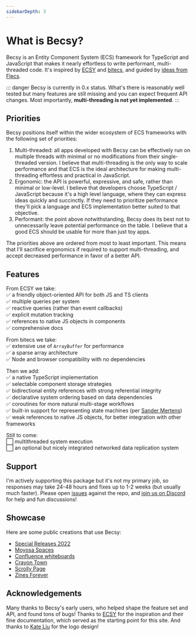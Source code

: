 ```yaml
---
sidebarDepth: 3
---
```


# What is Becsy?

Becsy is an Entity Component System (ECS) framework for TypeScript and JavaScript that makes it nearly effortless to write performant, multi-threaded code.  It's inspired by [ECSY](https://github.com/ecsyjs/ecsy) and [bitecs](https://github.com/NateTheGreatt/bitECS), and guided by [ideas from Flecs](https://ajmmertens.medium.com/why-vanilla-ecs-is-not-enough-d7ed4e3bebe5).


::: danger
Becsy is currently in 0.x status.  What's there is reasonably well tested but many features are still missing and you can expect frequent API changes.  Most importantly, **multi-threading is not yet implemented**.
:::

## Priorities

Becsy positions itself within the wider ecosystem of ECS frameworks with the following set of priorities:
1. Multi-threaded: all apps developed with Becsy can be effectively run on multiple threads with minimal or no modifications from their single-threaded version.  I believe that multi-threading is the only way to scale performance and that ECS is the ideal architecture for making multi-threading effortless and practical in JavaScript.
2. Ergonomic: the API is powerful, expressive, and safe, rather than minimal or low-level.  I believe that developers choose TypeScript / JavaScript because it's a high level language, where they can express ideas quickly and succinctly.  If they need to prioritize performance they'll pick a language and ECS implementation better suited to that objective.
3. Performant: the point above notwithstanding, Becsy does its best not to unnecessarily leave potential performance on the table.  I believe that a good ECS should be usable for more than just toy apps.

The priorities above are ordered from most to least important.  This means that I'll sacrifice ergonomics if required to support multi-threading, and accept decreased performance in favor of a better API.

## Features

From ECSY we take:<br>
:white_check_mark: a friendly object-oriented API for both JS and TS clients<br>
:white_check_mark: multiple queries per system<br>
:white_check_mark: reactive queries (rather than event callbacks)<br>
:white_check_mark: explicit mutation tracking<br>
:white_check_mark: references to native JS objects in components<br>
:white_check_mark: comprehensive docs<br>

From bitecs we take:<br>
:white_check_mark: extensive use of `ArrayBuffer` for performance<br>
:white_check_mark: a sparse array architecture<br>
:white_check_mark: Node and browser compatibility with no dependencies<br>

Then we add:<br>
:white_check_mark: a native TypeScript implementation<br>
:white_check_mark: selectable component storage strategies<br>
:white_check_mark: bidirectional entity references with strong referential integrity<br>
:white_check_mark: declarative system ordering based on data dependencies<br>
:white_check_mark: coroutines for more natural multi-stage workflows<br>
:white_check_mark: built-in support for representing state machines (per [Sander Mertens](https://ajmmertens.medium.com/why-storing-state-machines-in-ecs-is-a-bad-idea-742de7a18e59))<br>
:white_check_mark: weak references to native JS objects, for better integration with other frameworks<br>

Still to come:<br>
:white_large_square: multithreaded system execution<br>
:white_large_square: an optional but nicely integrated networked data replication system<br>

## Support

I'm actively supporting this package but it's not my primary job, so responses may take 24-48 hours and fixes up to 1-2 weeks (but usually much faster). Please open [issues](https://github.com/lastolivegames/becsy/issues) against the repo, and [join us on Discord](https://discord.gg/X72ct6hZSr) for help and fun discussions!

## Showcase

Here are some public creations that use Becsy:
- [Special Releases 2022](https://www.special-releases.com/)
- [Moyosa Spaces](https://moyosaspaces.com/)
- [Confluence whiteboards](https://www.atlassian.com/software/confluence/whiteboards)
- [Crayon Town](https://crayon.town/)
- [Scrolly Page](https://scrolly.page/)
- [Zines Forever](https://zinesforever.com/)

## Acknowledgements

Many thanks to Becsy's early users, who helped shape the feature set and API, and found tons of bugs!  Thanks to [ECSY](https://github.com/ecsyjs/ecsy) for the inspiration and their fine documentation, which served as the starting point for this site.  And thanks to [Kate Liu](https://www.instagram.com/lemonikate/) for the logo design!
